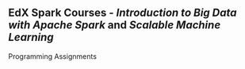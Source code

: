 ## EdX Spark Courses - *Introduction to Big Data with Apache Spark* and *Scalable Machine Learning*

Programming Assignments